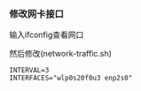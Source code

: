 ### 修改网卡接口

输入ifconfig查看网口

然后修改(network-traffic.sh)
```
INTERVAL=3
INTERFACES="wlp0s20f0u3 enp2s0"
```


